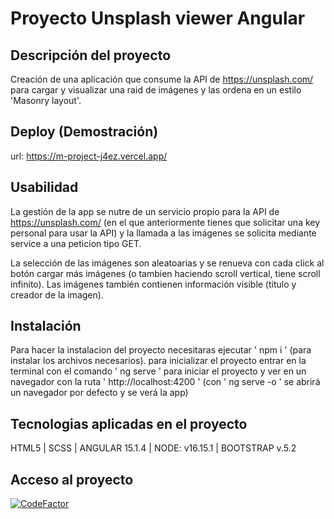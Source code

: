 # Proyecto Unsplash viewer Angular

## Descripción del proyecto 
Creación de una aplicación que consume la API de https://unsplash.com/ para cargar y visualizar una raid de imágenes y las ordena en un estilo 'Masonry layout'.

## Deploy (Demostración)
url: https://m-project-j4ez.vercel.app/

## Usabilidad
La gestión de la app se nutre de un servicio propio para la API de https://unsplash.com/ (en el que anteriormente tienes que solicitar una key personal para usar la API)
y la llamada a las imágenes se solicita mediante service a una peticion tipo GET.

La selección de las imágenes son aleatoarias y se renueva con cada click al botón cargar más imágenes (o tambien haciendo scroll vertical, tiene scroll infinito). Las imágenes también contienen información visible (titulo y creador de la imagen).


## Instalación
Para hacer la instalacion del proyecto necesitaras ejecutar ' npm i ' (para instalar los archivos necesarios).
para inicializar el proyecto entrar en la terminal con el comando ' ng serve '  para iniciar el proyecto y ver en un navegador con la ruta ' http://localhost:4200 '  (con  ' ng serve -o '  se abrirá un navegador por defecto y se verá la app)


## Tecnologias aplicadas en el proyecto
HTML5 | SCSS | ANGULAR 15.1.4 | NODE: v16.15.1 | BOOTSTRAP v.5.2


## Acceso al proyecto
[![CodeFactor](https://www.codefactor.io/repository/github/0410l/m_project/badge?s=9554678b0b0607f4505425794b7275b951c176a9)](https://www.codefactor.io/repository/github/0410l/m_project)

